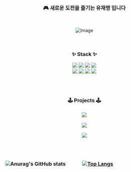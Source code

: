 

### <h3 align="center"> 🎮 새로운 도전을 즐기는 유재명 입니다   

<div align="center">
<br/>  
  
![Image](https://github.com/user-attachments/assets/cfa4ef18-3e10-45ec-839d-c40bcd965a0a)  
<br/><br/>

<div align="center"> <h3 align="center">  ✨ Stack ✨ </h3>
<img src="https://img.shields.io/badge/C++-6699CB?style=flat-square&logo=cplusplus&logoColor=white"/>
<img src="https://img.shields.io/badge/CSherp-08BD80?style=flat-square&logo=&logoColor=white"/>
<img src="https://img.shields.io/badge/Visual Studio-A100FF?style=flat-square&logo=&logoColor=white"/>
<img src="https://img.shields.io/badge/Unity-000000?style=flat-square&logo=unity&logoColor=white"/>
<br/>
<img src="https://img.shields.io/badge/GitHub-000000?style=flat-square&logo=github&logoColor=white"/>
<img src="https://img.shields.io/badge/Git-F05032?style=flat-square&logo=git&logoColor=white"/>
<img src="https://img.shields.io/badge/Notion-EEEEEE?style=flat-square&logo=notion&logoColor=black"/>
<img src="https://img.shields.io/badge/SourceTree-0052CC?style=flat-square&logo=sourcetree&logoColor=white"/>

<br/><br/>

<div align="center"> <h3 align="center">  🕹 Projects 🕹 </h3>
  
  <h3 align="center">

<a href="https://github.com/yoojaemyung/MusicPingPong"><img src="https://github-readme-stats.vercel.app/api/pin/?username=yoojaemyung&repo=MusicPingPong&theme=react&hide_border=true&show_icons=false"/></a>

<a href="https://github.com/yoojaemyung/CatSnackBar"><img src="https://github-readme-stats.vercel.app/api/pin/?username=yoojaemyung&repo=CatSnackBar&theme=react&hide_border=true&show_icons=false"/></a>
    
<a href="https://github.com/kangminjii/UnderCooked"><img src="https://github-readme-stats.vercel.app/api/pin/?username=kangminjii&repo=UnderCooked&theme=react&hide_border=true&show_icons=false"/></a>



<br/><br/>

<div align="left">

![Anurag's GitHub stats](https://github-readme-stats.vercel.app/api?username=yoojaemyung&show_icons=true&theme=radical)   
[![Top Langs](https://github-readme-stats.vercel.app/api/top-langs/?username=yoojaemyung)](https://github.com/yoojaemyung/github-readme-stats)

<br/><br/>






<br/><br/><br/><br/>

<!--
**yoojaemyung/yoojaemyung** is a ✨ _special_ ✨ repository because its `README.md` (this file) appears on your GitHub profile.

Here are some ideas to get you started:



- 🔭 I’m currently working on ...
- 🌱 I’m currently learning ...
- 👯 I’m looking to collaborate on ...
- 🤔 I’m looking for help with ...
- 💬 Ask me about ...
- 📫 How to reach me: ...
- 😄 Pronouns: ...
- ⚡ Fun fact: ...
-->
